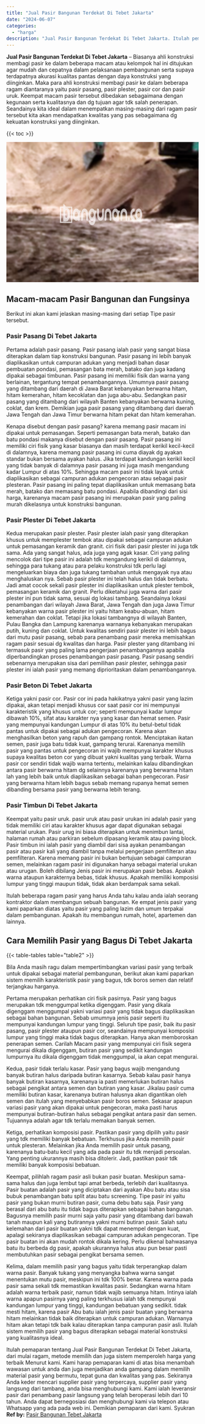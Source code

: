 ```yaml
---
title: "Jual Pasir Bangunan Terdekat Di Tebet Jakarta"
date: "2024-06-07"
categories: 
  - "harga"
description: "Jual Pasir Bangunan Terdekat Di Tebet Jakarta. Itulah pemaparan tentang Jual Pasir Bangunan Terdekat Di Tebet Jakarta, dari mulai ragam, metode memilih dan j..."
---
```


**Jual Pasir Bangunan Terdekat Di Tebet Jakarta** – Biasanya ahli konstruksi membagi pasir ke dalam beberapa macam atau kelompok hal ini ditujukan agar mudah dan cepatnya dalam pelaksanaan pembangunan serta supaya terdapatnya akurasi kualitas pantas dengan daya konstruksi yang diinginkan. Maka para ahli konstruksi membagi pasir ke dalam beberapa ragam diantaranya yaitu pasir pasang, pasir plester, pasir cor dan pasir uruk. Keempat macam pasir tersebut dibedakan sebagaimana dengan kegunaan serta kualitasnya dan dg tujuan agar tdk salah penerapan. Seandainya kita ideal dalam menempatkan masing-masing dari ragam pasir tersebut kita akan mendapatkan kwalitas yang pas sebagaimana dg kekuatan konstruksi yang diinginkan.

{{< toc >}}

![Jual Pasir Bangunan Terdekat Di Tebet Jakarta](/images/jual-pasir-bangunan-10.png)

## Macam-macam Pasir Bangunan dan Fungsinya

Berikut ini akan kami jelaskan masing-masing dari setiap Tipe pasir tersebut.

### Pasir Pasang Di Tebet Jakarta

Pertama adalah pasir pasang. Pasir pasang ialah pasir yang sangat biasa diterapkan dalam tiap konstruksi bangunan. Pasir pasang ini lebih banyak diaplikasikan untuk campuran adukan yang menjadi bahan dasar pembuatan pondasi, pemasangan bata merah, batako dan juga kadang dipakai sebagai timbunan. Pasir pasang ini memiliki fisik dan warna yang berlainan, tergantung tempat penambangannya. Umumnya pasir pasang yang ditambang dari daerah di Jawa Barat kebanyakan berwarna hitam, hitam kemerahan, hitam kecoklatan dan juga abu-abu. Sedangkan pasir pasang yang ditambang dari wilayah Banten kebanyakan berwarna kuning, coklat, dan krem. Demikian juga pasir pasang yang ditambang dari daerah Jawa Tengah dan Jawa Timur berwarna hitam pekat dan hitam kemerahan.

Kenapa disebut dengan pasir pasang? karena memang pasir macam ini dipakai untuk pemasangan. Seperti pemasangan bata merah, batako dan batu pondasi makanya disebut dengan pasir pasang. Pasir pasang ini memiliki ciri fisik yang kasar biasanya dan masih terdapat kerikil kecil-kecil di dalamnya, karena memang pasir pasang ini cuma diayak dg ayakan standar bukan bersama ayakan halus. Jika terdapat kandungan kerikil kecil yang tidak banyak di dalamnya pasir pasang ini juga masih mengandung kadar Lumpur di atas 10%. Sehingga macam pasir ini tidak layak untuk diaplikasikan sebagai campuran adukan pengecoran atau sebagai pasir plesteran. Pasir pasang ini paling tepat diaplikasikan untuk memasang bata merah, batako dan memasang batu pondasi. Apabila dibandingi dari sisi harga, karenanya macam pasir pasang ini merupakan pasir yang paling murah dikelasnya untuk konstruksi bangunan.

### Pasir Plester Di Tebet Jakarta

Kedua merupakan pasir plester. Pasir plester ialah pasir yang diterapkan khusus untuk memplester tembok atau dipakai sebagai campuran adukan untuk pemasangan keramik dan granit. ciri fisik dari pasir plester ini juga tdk sama. Ada yang sangat halus, ada juga yang agak kasar. Ciri yang paling mencolok dari tipe pasir ini adalah tdk mengandung kerikil di dalamnya, sehingga para tukang atau para pelaku konstruksi tdk perlu lagi mengeluarkan biaya dan juga tukang tambahan untuk mengayak nya atau menghaluskan nya. Sebab pasir plester ini telah halus dan tidak berbatu. Jadi amat cocok sekali pasir plester ini diaplikasikan untuk plester tembok, pemasangan keramik dan granit. Perlu diketahui juga warna dari pasir plester ini pun tidak sama, sesuai dg lokasi tambang. Seandainya lokasi penambangan dari wilayah Jawa Barat, Jawa Tengah dan juga Jawa Timur kebanyakan warna pasir plester ini yaitu hitam keabu-abuan, hitam kemerahan dan coklat. Tetapi jika lokasi tambangnya di wilayah Banten, Pulau Bangka dan Lampung karenanya warnanya kebanyakan merupakan putih, kuning dan coklat. Untuk kwalitas sendiri pasir plester ini lebih bagus dari mutu pasir pasang, sebab para penambang pasir mereka memisahkan ragam pasir sesuai dg kwalitas dan harga. Pasir plester yang ditambang ini termasuk pasir yang paling lama pengerjaan penambangannya apabila diperbandingkan proses penambangan pasir pasang. Pasir pasang sendiri sebenarnya merupakan sisa dari pemilihan pasir plester, sehingga pasir plester ini ialah pasir yang memang diprioritaskan dalam penambangannya.

### Pasir Beton Di Tebet Jakarta

Ketiga yakni pasir cor. Pasir cor ini pada hakikatnya yakni pasir yang lazim dipakai, akan tetapi menjadi khusus cor saat pasir cor ini mempunyai karakteristik yang khusus untuk cor; seperti mempunyai kadar lumpur dibawah 10%, sifat atau karakter nya yang kasar dan hemat semen. Pasir yang mempunyai kandungan Lumpur di atas 10% itu betul-betul tidak pantas untuk dipakai sebagai adukan pengecoran. Karena akan menghasilkan beton yang rapuh dan gampang rontok. Menciptakan ikatan semen, pasir juga batu tidak kuat, gampang terurai. Karenanya memilih pasir yang pantas untuk pengecoran ini wajib mempunyai karakter khusus supaya kwalitas beton cor yang dibuat yakni kualitas yang terbaik. Warna pasir cor sendiri tidak wajib warna tertentu, melainkan kalau dibandingkan antara pasir berwarna hitam dg selainnya karenanya yang berwarna hitam lah yang lebih baik untuk diaplikasikan sebagai bahan pengecoran. Pasir yang berwarna hitam lebih bagus sebab memang rupanya hemat semen dibanding bersama pasir yang berwarna lebih terang.

### Pasir Timbun Di Tebet Jakarta

Keempat yaitu pasir uruk. pasir uruk atau pasir urukan ini adalah pasir yang tidak memiliki ciri atau karakter khusus agar dapat digunakan sebagai material urukan. Pasir urug ini biasa diterapkan untuk menimbun lantai, halaman rumah atau parkiran sebelum dipasang keramik atau paving block. Pasir timbun ini ialah pasir yang diambil dari sisa ayakan penambangan pasir atau pasir kali yang diambil tanpa melalui pengerjaan pemfilteran atau pemfilteran. Karena memang pasir ini bukan bertujuan sebagai campuran semen, melainkan ragam pasir ini digunakan hanya sebagai material urukan atau urugan. Boleh dibilang Jenis pasir ini merupakan pasir bebas. Apakah warna ataupun karakternya bebas, tidak khusus. Apakah memiliki komposisi lumpur yang tinggi maupun tidak, tidak akan berdampak sama sekali.

Itulah beberapa ragam pasir yang harus Anda tahu kalau anda ialah seorang kontraktor dalam membangun sebuah bangunan. Ke empat jenis pasir yang kami paparkan diatas yaitu pasir yang paling lazim dan umum terpakai dalam pembangunan. Apakah itu membangun rumah, hotel, apartemen dan lainnya.

## Cara Memilih Pasir yang Bagus Di Tebet Jakarta

{{< table-tables table="table2" >}}

Bila Anda masih ragu dalam mempertimbangkan variasi pasir yang terbaik untuk dipakai sebagai material pembangunan, berikut akan kami paparkan sistem memilih karakteristik pasir yang bagus, tdk boros semen dan relatif terjangkau harganya.

Pertama merupakan perhatikan ciri fisik pasirnya. Pasir yang bagus merupakan tdk menggumpal ketika digenggam. Pasir yang dikala digenggam menggumpal yakni variasi pasir yang tidak bagus diaplikasikan sebagai bahan bangunan. Sebab umumnya jenis pasir seperti itu mempunyai kandungan lumpur yang tinggi. Seluruh tipe pasir, baik itu pasir pasang, pasir plester ataupun pasir cor, seandainya mempunyai komposisi lumpur yang tinggi maka tidak bagus diterapkan. Hanya akan memboroskan penerapan semen. Carilah Macam pasir yang mempunyai ciri fisik segera mengurai dikala digenggam, butiran pasir yang sedikit kandungan lumpurnya itu dikala digenggam tidak menggumpal, ia akan cepat mengurai.

Kedua, pasir tidak terlalu kasar. Pasir yang bagus wajib mengandung banyak butiran halus daripada butiran kasarnya. Sebab kalau pasir hanya banyak butiran kasarnya, karenanya ia pasti memerlukan butiran halus sebagai pengikat antara semen dan butiran yang kasar. Jikalau pasir cuma memiliki butiran kasar, karenanya butiran halusnya akan digantikan oleh semen dan itulah yang menyebabkan pasir boros semen. Sekasar apapun variasi pasir yang akan dipakai untuk pengecoran, maka pasti harus mempunyai butiran-butiran halus sebagai pengikat antara pasir dan semen. Tujuannya adalah agar tdk terlalu memakan banyak semen.

Ketiga, perhatikan komposisi pasir. Pastikan pasir yang dipilih yaitu pasir yang tdk memiliki banyak bebatuan. Terkhusus jika Anda memilih pasir untuk plesteran. Melainkan jika Anda memilih pasir untuk pasang, karenanya batu-batu kecil yang ada pada pasir itu tdk menjadi persoalan. Yang penting ukurannya masih bisa ditolerir. Jadi, pastikan pasir tdk memiliki banyak komposisi bebatuan.

Keempat, pilihlah ragam pasir asli bukan pasir buatan. Meskipun sama-sama halus dan juga lembut tapi amat berbeda, terlebih dari kualitasnya. Pasir buatan adalah pasir yang diciptakan dari ayakan Abu batu atau sisa bubuk penambangan batu split atau batu screening. Tipe pasir ini yaitu pasir yang bukan murni butiran pasir, cuma debu batu saja. Pasir yang berasal dari abu batu itu tidak bagus diterapkan sebagai bahan bangunan. Bagusnya memilih pasir murni saja yaitu pasir yang ditambang dari bawah tanah maupun kali yang butirannya yakni murni butiran pasir. Salah satu kelemahan dari pasir buatan yakni tdk dapat menempel dengan kuat, apalagi sekiranya diaplikasikan sebagai campuran adukan pengecoran. Tipe pasir buatan ini akan mudah rontok dikala kering. Perlu dikenal bahwasanya batu itu berbeda dg pasir, apakah ukurannya halus atau pun besar pasti membutuhkan pasir sebagai pengikat bersama semen.

Kelima, dalam memilih pasir yang bagus yaitu tidak terperangkap dalam warna pasir. Banyak tukang yang menyangka bahwa warna sangat menentukan mutu pasir, meskipun ini tdk 100% benar. Karena warna pada pasir sama sekali tdk memastikan kwalitas pasir. Sedangkan warna hitam adalah warna terbaik pasir, namun tidak wajib semuanya hitam. Intinya ialah warna apapun pasirnya yang paling terkhusus ialah tdk mempunyai kandungan lumpur yang tinggi, kandungan bebatuan yang sedikit. tidak mesti hitam, karena pasir Abu batu ialah jenis pasir buatan yang berwarna hitam melainkan tidak baik diterapkan untuk campuran adukan. Warnanya hitam akan tetapi tdk baik kalau diterapkan tanpa campuran pasir asli. Itulah sistem memilih pasir yang bagus diterapkan sebagai material konstruksi yang kualitasnya ideal.

Itulah pemaparan tentang Jual Pasir Bangunan Terdekat Di Tebet Jakarta, dari mulai ragam, metode memilih dan juga sistem memperoleh harga yang terbaik Menurut kami. Kami harap pemaparan kami di atas bisa menambah wawasan untuk anda dan juga menjadikan anda gampang dalam memilih material pasir yang bermutu, tepat guna dan kwalitas yang pas. Sekiranya Anda keder mencari supplier pasir yang terpercaya, supplier pasir yang langsung dari tambang, anda bisa menghubungi kami. Kami ialah leveransir pasir dari penambang pasir langsung yang telah beroperasi lebih dari 10 tahun. Anda dapat bernegosiasi dan menghubungi kami via telepon atau Whatsapp yang ada pada web ini. Demikian pemaparan dari kami. Syukran
**Ref by:** [Pasir Bangunan Tebet Jakarta](https://id.wikipedia.org/wiki/Pasir)
